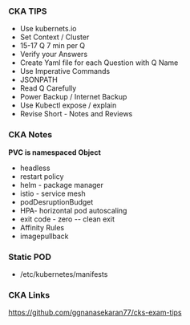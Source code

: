 ### CKA TIPS

- Use kubernets.io
- Set Context / Cluster
- 15-17 Q 7 min per Q
- Verify your Answers
- Create Yaml file for each Question with Q Name
- Use Imperative Commands
- JSONPATH
- Read Q Carefully
- Power Backup / Internet Backup
- Use Kubectl expose / explain
- Revise Short - Notes and Reviews

### CKA Notes

<b>PVC is namespaced Object</b>

- headless
- restart policy
- helm - package manager
- istio - service mesh
- podDesruptionBudget
- HPA- horizontal pod autoscaling
- exit code - zero -- clean exit
- Affinity Rules
- imagepullback

### Static POD
- /etc/kubernetes/manifests

### CKA Links

https://github.com/ggnanasekaran77/cks-exam-tips

